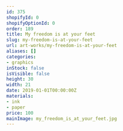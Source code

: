 ```yaml
---
id: 375
shopifyId: 0
shopifyOptionId: 0
order: 189
title: My freedom is at your feet
slug: my-freedom-is-at-your-feet
url: art-works/my-freedom-is-at-your-feet
aliases: []
categories:
- graphics
inStock: false
isVisible: false
height: 30
width: 21
date: 2019-01-01T00:00:00Z
materials:
- ink
- paper
price: 100
mainImage: my_freedom_is_at_your_feet.jpg
---
```

